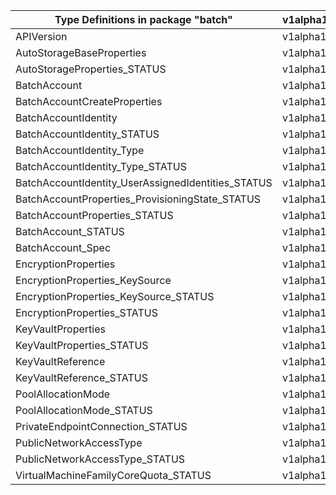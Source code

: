 | Type Definitions in package "batch"                | v1alpha1api20210101 | v1beta20210101 |
|----------------------------------------------------|---------------------|----------------|
| APIVersion                                         | v1alpha1api20210101 | v1beta20210101 |
| AutoStorageBaseProperties                          | v1alpha1api20210101 | v1beta20210101 |
| AutoStorageProperties_STATUS                       | v1alpha1api20210101 | v1beta20210101 |
| BatchAccount                                       | v1alpha1api20210101 | v1beta20210101 |
| BatchAccountCreateProperties                       | v1alpha1api20210101 | v1beta20210101 |
| BatchAccountIdentity                               | v1alpha1api20210101 | v1beta20210101 |
| BatchAccountIdentity_STATUS                        | v1alpha1api20210101 | v1beta20210101 |
| BatchAccountIdentity_Type                          | v1alpha1api20210101 | v1beta20210101 |
| BatchAccountIdentity_Type_STATUS                   | v1alpha1api20210101 | v1beta20210101 |
| BatchAccountIdentity_UserAssignedIdentities_STATUS | v1alpha1api20210101 | v1beta20210101 |
| BatchAccountProperties_ProvisioningState_STATUS    | v1alpha1api20210101 | v1beta20210101 |
| BatchAccountProperties_STATUS                      | v1alpha1api20210101 | v1beta20210101 |
| BatchAccount_STATUS                                | v1alpha1api20210101 | v1beta20210101 |
| BatchAccount_Spec                                  | v1alpha1api20210101 | v1beta20210101 |
| EncryptionProperties                               | v1alpha1api20210101 | v1beta20210101 |
| EncryptionProperties_KeySource                     | v1alpha1api20210101 | v1beta20210101 |
| EncryptionProperties_KeySource_STATUS              | v1alpha1api20210101 | v1beta20210101 |
| EncryptionProperties_STATUS                        | v1alpha1api20210101 | v1beta20210101 |
| KeyVaultProperties                                 | v1alpha1api20210101 | v1beta20210101 |
| KeyVaultProperties_STATUS                          | v1alpha1api20210101 | v1beta20210101 |
| KeyVaultReference                                  | v1alpha1api20210101 | v1beta20210101 |
| KeyVaultReference_STATUS                           | v1alpha1api20210101 | v1beta20210101 |
| PoolAllocationMode                                 | v1alpha1api20210101 | v1beta20210101 |
| PoolAllocationMode_STATUS                          | v1alpha1api20210101 | v1beta20210101 |
| PrivateEndpointConnection_STATUS                   | v1alpha1api20210101 | v1beta20210101 |
| PublicNetworkAccessType                            | v1alpha1api20210101 | v1beta20210101 |
| PublicNetworkAccessType_STATUS                     | v1alpha1api20210101 | v1beta20210101 |
| VirtualMachineFamilyCoreQuota_STATUS               | v1alpha1api20210101 | v1beta20210101 |

